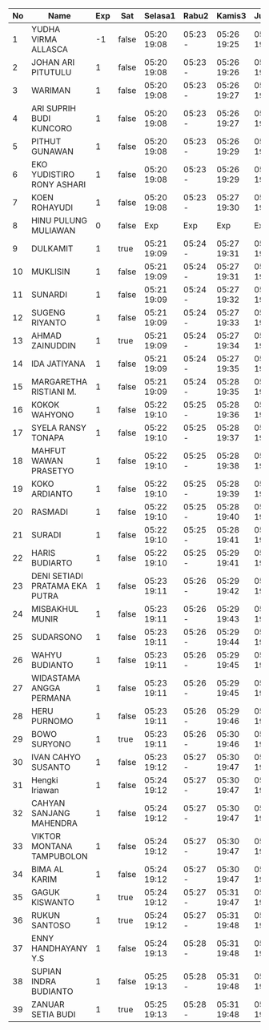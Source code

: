 | No | Name | Exp | Sat | Selasa1 | Rabu2 | Kamis3 | Jumat4 | Sabtu5 | Senin7 | Selasa8 | Rabu9 | Kamis10 | Jumat11 | Sabtu12 | Senin14 | Selasa15 |
|-----|-----|-----|-----|-----|-----|-----|-----|-----|-----|-----|-----|-----|-----|-----|-----|-----|
| 1 | YUDHA VIRMA ALLASCA | -1 | false | 05:20 19:08 | 05:23 - | 05:26 19:25 | 05:24 19:12 | -- | 05:06 19:25 | 05:25 19:12 | 05:27 19:18 | 05:20 19:14 | 05:00 19:06 | -- | 05:17 19:28 | 04:19 - |
| 2 | JOHAN ARI PITUTULU | 1 | false | 05:20 19:08 | 05:23 - | 05:26 19:26 | 05:24 19:12 | -- | 05:06 19:25 | 05:25 19:12 | 05:27 19:18 | 05:20 19:14 | 05:00 19:06 | -- | 05:17 19:28 | 04:19 - |
| 3 | WARIMAN | 1 | false | 05:20 19:08 | 05:23 - | 05:26 19:27 | 05:24 19:12 | -- | 05:06 19:25 | 05:25 19:12 | 05:27 19:18 | 05:20 19:14 | 05:00 19:06 | -- | 05:17 19:28 | 04:19 - |
| 4 | ARI SUPRIH BUDI KUNCORO | 1 | false | 05:20 19:08 | 05:23 - | 05:26 19:27 | 05:24 19:12 | -- | 05:06 19:25 | 05:25 19:12 | 05:27 19:18 | 05:20 19:14 | 05:00 19:06 | -- | 05:17 19:28 | 04:19 - |
| 5 | PITHUT GUNAWAN | 1 | false | 05:20 19:08 | 05:23 - | 05:26 19:29 | 05:24 19:12 | -- | 05:06 19:25 | 05:25 19:12 | 05:27 19:18 | 05:20 19:14 | 05:00 19:06 | -- | 05:17 19:28 | 04:19 - |
| 6 | EKO YUDISTIRO RONY ASHARI | 1 | false | 05:20 19:08 | 05:23 - | 05:26 19:29 | 05:24 19:12 | -- | 05:06 19:25 | 05:25 19:12 | 05:27 19:19 | 05:20 19:14 | 05:00 19:06 | -- | 05:17 19:28 | 04:19 - |
| 7 | KOEN ROHAYUDI | 1 | false | 05:20 19:08 | 05:23 - | 05:27 19:30 | 05:25 19:12 | -- | 05:06 19:25 | 05:25 19:12 | 05:27 19:19 | 05:20 19:14 | 05:00 19:06 | -- | 05:17 19:28 | 04:19 - |
| 8 | HINU PULUNG MULIAWAN | 0 | false | Exp | Exp | Exp | Exp | Exp | Exp | Exp | Exp | Exp | Exp | Exp | Exp | Exp |
| 9 | DULKAMIT | 1 | true | 05:21 19:09 | 05:24 - | 05:27 19:31 | 05:25 19:13 | 05:21 19:07 | 05:07 19:26 | 05:26 19:13 | 05:28 19:19 | 05:21 19:15 | 05:01 19:07 | 05:00 19:20 | 05:18 19:29 | 04:20 - |
| 10 | MUKLISIN | 1 | false | 05:21 19:09 | 05:24 - | 05:27 19:31 | 05:25 19:13 | -- | 05:07 19:26 | 05:26 19:13 | 05:28 19:19 | 05:21 19:15 | 05:01 19:07 | -- | 05:18 19:29 | 04:20 - |
| 11 | SUNARDI | 1 | false | 05:21 19:09 | 05:24 - | 05:27 19:32 | 05:25 19:13 | -- | 05:07 19:26 | 05:26 19:13 | 05:28 19:19 | 05:21 19:15 | 05:01 19:07 | -- | 05:18 19:29 | 04:20 - |
| 12 | SUGENG RIYANTO | 1 | false | 05:21 19:09 | 05:24 - | 05:27 19:33 | 05:25 19:13 | -- | 05:07 19:26 | 05:26 19:13 | 05:28 19:20 | 05:21 19:15 | 05:01 19:07 | -- | 05:18 19:29 | 04:20 - |
| 13 | AHMAD ZAINUDDIN | 1 | true | 05:21 19:09 | 05:24 - | 05:27 19:34 | 05:25 19:13 | 05:21 19:07 | 05:07 19:26 | 05:26 19:13 | 05:28 19:20 | 05:21 19:15 | 05:01 19:07 | 05:00 19:20 | 05:18 19:29 | 04:20 - |
| 14 | IDA JATIYANA | 1 | false | 05:21 19:09 | 05:24 - | 05:27 19:35 | 05:26 19:13 | -- | 05:07 19:26 | 05:26 19:13 | 05:28 19:20 | 05:21 19:15 | 05:01 19:07 | -- | 05:18 19:29 | 04:20 - |
| 15 | MARGARETHA RISTIANI M. | 1 | false | 05:21 19:09 | 05:24 - | 05:28 19:35 | 05:26 19:13 | -- | 05:07 19:26 | 05:26 19:13 | 05:28 19:20 | 05:21 19:16 | 05:01 19:07 | -- | 05:18 19:29 | 04:20 - |
| 16 | KOKOK WAHYONO | 1 | false | 05:22 19:10 | 05:25 - | 05:28 19:36 | 05:26 19:14 | -- | 05:08 19:27 | 05:27 19:14 | 05:29 19:20 | 05:22 19:16 | 05:02 19:08 | -- | 05:19 19:30 | 04:21 - |
| 17 | SYELA RANSY TONAPA | 1 | false | 05:22 19:10 | 05:25 - | 05:28 19:37 | 05:26 19:14 | -- | 05:08 19:27 | 05:27 19:14 | 05:29 19:20 | 05:22 19:16 | 05:02 19:08 | -- | 05:19 19:30 | 04:21 - |
| 18 | MAHFUT WAWAN PRASETYO | 1 | false | 05:22 19:10 | 05:25 - | 05:28 19:38 | 05:26 19:14 | -- | 05:08 19:27 | 05:27 19:14 | 05:29 19:20 | 05:22 19:16 | 05:02 19:08 | -- | 05:19 19:30 | 04:21 - |
| 19 | KOKO ARDIANTO | 1 | false | 05:22 19:10 | 05:25 - | 05:28 19:39 | 05:26 19:14 | -- | 05:08 19:27 | 05:27 19:14 | 05:29 19:21 | 05:22 19:16 | 05:02 19:08 | -- | 05:19 19:30 | 04:21 - |
| 20 | RASMADI | 1 | false | 05:22 19:10 | 05:25 - | 05:28 19:40 | 05:27 19:14 | -- | 05:08 19:27 | 05:27 19:14 | 05:29 19:21 | 05:22 19:16 | 05:02 19:08 | -- | 05:19 19:30 | 04:21 - |
| 21 | SURADI | 1 | false | 05:22 19:10 | 05:25 - | 05:28 19:41 | 05:27 19:15 | -- | 05:08 19:27 | 05:27 19:14 | 05:29 19:21 | 05:22 19:16 | 05:02 19:08 | -- | 05:19 19:30 | 04:21 - |
| 22 | HARIS BUDIARTO | 1 | false | 05:22 19:10 | 05:25 - | 05:29 19:41 | 05:27 19:15 | -- | 05:08 19:28 | 05:27 19:14 | 05:29 19:21 | 05:22 19:17 | 05:02 19:08 | -- | 05:19 19:30 | 04:21 - |
| 23 | DENI SETIADI PRATAMA EKA PUTRA | 1 | false | 05:23 19:11 | 05:26 - | 05:29 19:42 | 05:27 19:15 | -- | 05:09 19:28 | 05:28 19:15 | 05:30 19:21 | 05:23 19:17 | 05:03 19:09 | -- | 05:20 19:31 | 04:22 - |
| 24 | MISBAKHUL MUNIR | 1 | false | 05:23 19:11 | 05:26 - | 05:29 19:43 | 05:27 19:15 | -- | 05:09 19:28 | 05:28 19:15 | 05:30 19:21 | 05:23 19:17 | 05:03 19:09 | -- | 05:20 19:31 | 04:22 - |
| 25 | SUDARSONO | 1 | false | 05:23 19:11 | 05:26 - | 05:29 19:44 | 05:27 19:15 | -- | 05:09 19:28 | 05:28 19:15 | 05:30 19:22 | 05:23 19:17 | 05:03 19:09 | -- | 05:20 19:31 | 04:22 - |
| 26 | WAHYU BUDIANTO | 1 | false | 05:23 19:11 | 05:26 - | 05:29 19:45 | 05:28 19:15 | -- | 05:09 19:28 | 05:28 19:15 | 05:30 19:22 | 05:23 19:17 | 05:03 19:09 | -- | 05:20 19:31 | 04:22 - |
| 27 | WIDASTAMA ANGGA PERMANA | 1 | false | 05:23 19:11 | 05:26 - | 05:29 19:45 | 05:28 19:15 | -- | 05:09 19:29 | 05:28 19:15 | 05:30 19:22 | 05:23 19:17 | 05:03 19:09 | -- | 05:20 19:31 | 04:22 - |
| 28 | HERU PURNOMO | 1 | false | 05:23 19:11 | 05:26 - | 05:29 19:46 | 05:28 19:16 | -- | 05:09 19:29 | 05:28 19:15 | 05:30 19:22 | 05:23 19:18 | 05:03 19:09 | -- | 05:20 19:31 | 04:22 - |
| 29 | BOWO SURYONO | 1 | true | 05:23 19:11 | 05:26 - | 05:30 19:46 | 05:28 19:16 | 05:21 19:07 | 05:09 19:29 | 05:28 19:16 | 05:30 19:22 | 05:23 19:18 | 05:03 19:09 | 05:00 19:20 | 05:20 19:31 | 04:22 - |
| 30 | IVAN CAHYO SUSANTO | 1 | false | 05:23 19:12 | 05:27 - | 05:30 19:47 | 05:28 19:16 | -- | 05:10 19:29 | 05:29 19:16 | 05:31 19:22 | 05:23 19:18 | 05:04 19:10 | -- | 05:21 19:32 | 04:22 - |
| 31 | Hengki Iriawan | 1 | false | 05:24 19:12 | 05:27 - | 05:30 19:47 | 05:29 19:16 | -- | 05:10 19:29 | 05:29 19:16 | 05:31 19:22 | 05:24 19:18 | 05:04 19:10 | -- | 05:21 19:32 | 04:23 - |
| 32 | CAHYAN SANJANG MAHENDRA | 1 | false | 05:24 19:12 | 05:27 - | 05:30 19:47 | 05:29 19:16 | -- | 05:10 19:29 | 05:29 19:16 | 05:31 19:23 | 05:24 19:18 | 05:04 19:10 | -- | 05:21 19:32 | 04:23 - |
| 33 | VIKTOR MONTANA TAMPUBOLON | 1 | false | 05:24 19:12 | 05:27 - | 05:30 19:47 | 05:29 19:16 | -- | 05:10 19:29 | 05:29 19:16 | 05:31 19:23 | 05:24 19:18 | 05:04 19:10 | -- | 05:21 19:32 | 04:23 - |
| 34 | BIMA AL KARIM | 1 | false | 05:24 19:12 | 05:27 - | 05:30 19:47 | 05:29 19:17 | -- | 05:10 19:30 | 05:29 19:16 | 05:31 19:23 | 05:24 19:18 | 05:04 19:10 | -- | 05:21 19:32 | 04:23 - |
| 35 | GAGUK KISWANTO | 1 | true | 05:24 19:12 | 05:27 - | 05:31 19:47 | 05:29 19:17 | 05:21 19:07 | 05:10 19:30 | 05:29 19:17 | 05:31 19:23 | 05:24 19:19 | 05:04 19:10 | 05:00 19:20 | 05:21 19:32 | 04:23 - |
| 36 | RUKUN SANTOSO | 1 | true | 05:24 19:12 | 05:27 - | 05:31 19:48 | 05:29 19:17 | 05:21 19:07 | 05:10 19:30 | 05:29 19:17 | 05:31 19:23 | 05:24 19:19 | 05:04 19:10 | 05:00 19:20 | 05:21 19:32 | 04:23 - |
| 37 | ENNY HANDHAYANY Y.S | 1 | false | 05:24 19:13 | 05:28 - | 05:31 19:48 | 05:29 19:17 | -- | 05:10 19:30 | 05:29 19:17 | 05:32 19:23 | 05:24 19:19 | 05:05 19:10 | -- | 05:22 19:33 | 04:23 - |
| 38 | SUPIAN INDRA BUDIANTO | 1 | false | 05:25 19:13 | 05:28 - | 05:31 19:48 | 05:30 19:17 | -- | 05:11 19:30 | 05:30 19:17 | 05:32 19:23 | 05:25 19:19 | 05:05 19:11 | -- | 05:22 19:33 | 04:24 - |
| 39 | ZANUAR SETIA BUDI | 1 | true | 05:25 19:13 | 05:28 - | 05:31 19:48 | 05:30 19:17 | 05:21 19:07 | 05:11 19:30 | 05:30 19:17 | 05:32 19:23 | 05:25 19:19 | 05:05 19:11 | 05:00 19:20 | 05:22 19:33 | 04:24 - |
